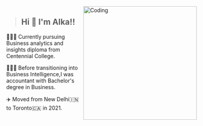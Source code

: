 <img align="right" alt="Coding" width="300" src="https://cdn.dribbble.com/users/2646423/screenshots/5507196/computer.gif">
   
   >## Hi 👋 I'm Alka!! 

👩🏻‍🎓 Currently pursuing Business analytics and insights diploma from Centennial College.

👩🏻‍💻 Before transitioning into Business Intelligence,I was accountant with Bachelor's degree in Business.

✈️ Moved from New Delhi🇮🇳 to Toronto🇨🇦 in 2021.






</p>


<!---
AlkaBhambhu/AlkaBhambhu is a ✨ special ✨ repository because its `README.md` (this file) appears on your GitHub profile.
You can click the Preview link to take a look at your changes.
--->
